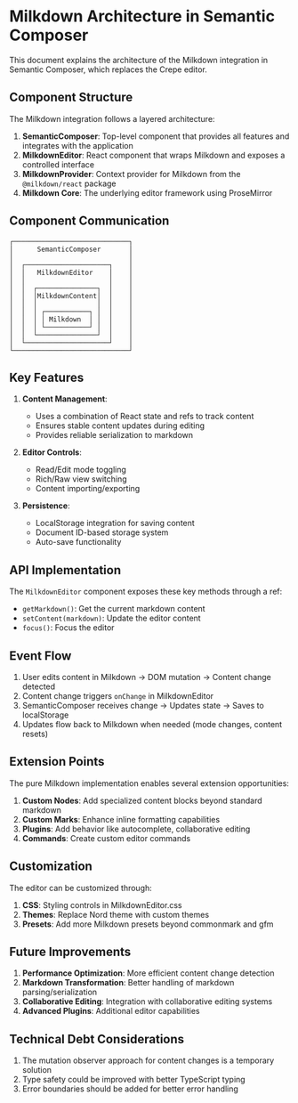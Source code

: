 # Milkdown Architecture in Semantic Composer

This document explains the architecture of the Milkdown integration in Semantic Composer, which replaces the Crepe editor.

## Component Structure

The Milkdown integration follows a layered architecture:

1. **SemanticComposer**: Top-level component that provides all features and integrates with the application
2. **MilkdownEditor**: React component that wraps Milkdown and exposes a controlled interface
3. **MilkdownProvider**: Context provider for Milkdown from the `@milkdown/react` package
4. **Milkdown Core**: The underlying editor framework using ProseMirror

## Component Communication

```
┌─────────────────────────────┐
│      SemanticComposer       │
│                             │
│  ┌─────────────────────┐    │
│  │   MilkdownEditor    │    │
│  │                     │    │
│  │  ┌───────────────┐  │    │
│  │  │MilkdownContent│  │    │
│  │  │               │  │    │
│  │  │ ┌───────────┐ │  │    │
│  │  │ │ Milkdown  │ │  │    │
│  │  │ └───────────┘ │  │    │
│  │  └───────────────┘  │    │
│  └─────────────────────┘    │
└─────────────────────────────┘
```

## Key Features

1. **Content Management**:
   - Uses a combination of React state and refs to track content
   - Ensures stable content updates during editing
   - Provides reliable serialization to markdown

2. **Editor Controls**:
   - Read/Edit mode toggling
   - Rich/Raw view switching
   - Content importing/exporting

3. **Persistence**:
   - LocalStorage integration for saving content
   - Document ID-based storage system
   - Auto-save functionality

## API Implementation

The `MilkdownEditor` component exposes these key methods through a ref:

- `getMarkdown()`: Get the current markdown content
- `setContent(markdown)`: Update the editor content
- `focus()`: Focus the editor

## Event Flow

1. User edits content in Milkdown → DOM mutation → Content change detected
2. Content change triggers `onChange` in MilkdownEditor
3. SemanticComposer receives change → Updates state → Saves to localStorage
4. Updates flow back to Milkdown when needed (mode changes, content resets)

## Extension Points

The pure Milkdown implementation enables several extension opportunities:

1. **Custom Nodes**: Add specialized content blocks beyond standard markdown
2. **Custom Marks**: Enhance inline formatting capabilities
3. **Plugins**: Add behavior like autocomplete, collaborative editing
4. **Commands**: Create custom editor commands

## Customization

The editor can be customized through:

1. **CSS**: Styling controls in MilkdownEditor.css
2. **Themes**: Replace Nord theme with custom themes
3. **Presets**: Add more Milkdown presets beyond commonmark and gfm

## Future Improvements

1. **Performance Optimization**: More efficient content change detection
2. **Markdown Transformation**: Better handling of markdown parsing/serialization
3. **Collaborative Editing**: Integration with collaborative editing systems
4. **Advanced Plugins**: Additional editor capabilities

## Technical Debt Considerations

1. The mutation observer approach for content changes is a temporary solution
2. Type safety could be improved with better TypeScript typing
3. Error boundaries should be added for better error handling